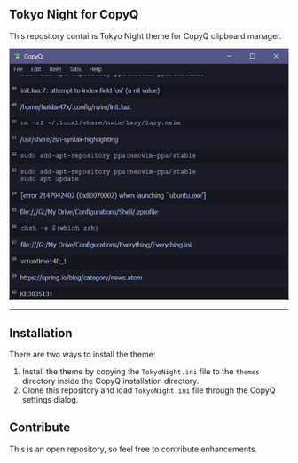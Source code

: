 ## Tokyo Night for CopyQ

This repository contains Tokyo Night theme for CopyQ clipboard manager.

<p align="center"><img src="./copyq-demo.png" alt="Demo screenshot" /></p>

<hr>

## Installation

There are two ways to install the theme:

1. Install the theme by copying the `TokyoNight.ini` file to the `themes` directory inside the CopyQ installation directory.
2. Clone this repository and load `TokyoNight.ini` file through the CopyQ settings dialog.

## Contribute

This is an open repository, so feel free to contribute enhancements.
